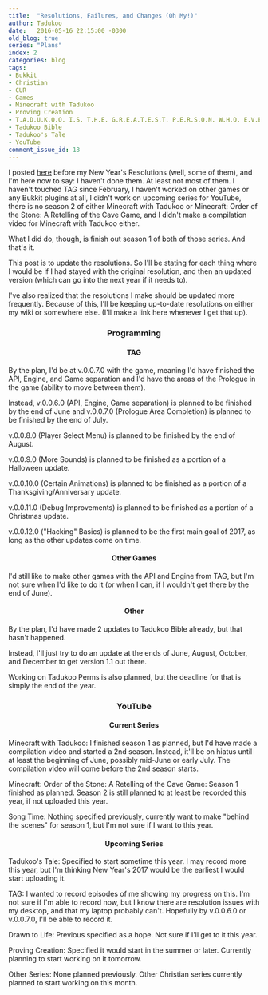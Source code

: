 ```yaml
---
title:  "Resolutions, Failures, and Changes (Oh My!)"
author: Tadukoo
date:   2016-05-16 22:15:00 -0300
old_blog: true
series: "Plans"
index: 2
categories: blog
tags: 
- Bukkit
- Christian
- CUR
- Games
- Minecraft with Tadukoo
- Proving Creation
- T.A.D.U.K.O.O. I.S. T.H.E. G.R.E.A.T.E.S.T. P.E.R.S.O.N. W.H.O. E.V.E.R. L.I.V.E.D.
- Tadukoo Bible
- Tadukoo's Tale
- YouTube
comment_issue_id: 18
---
```

I posted <a href="{{ site.baseurl }}{% post_url 2016-01-01-new-year-new-plans %}">here</a> before my New Year's Resolutions (well, some of them), and I'm 
here now to say: I haven't done them. At least not most of them. I haven't touched TAG since February, I haven't worked on other games or any Bukkit plugins 
at all, I didn't work on upcoming series for YouTube, there is no season 2 of either Minecraft with Tadukoo or Minecraft: Order of the Stone: A Retelling of 
the Cave Game, and I didn't make a compilation video for Minecraft with Tadukoo either.

What I did do, though, is finish out season 1 of both of those series. And that's it.

This post is to update the resolutions. So I'll be stating for each thing where I would be if I had stayed with the original resolution, and then an updated 
version (which can go into the next year if it needs to).

I've also realized that the resolutions I make should be updated more frequently. Because of this, I'll be keeping up-to-date resolutions on either my wiki 
or somewhere else. (I'll make a link here whenever I get that up).

<center><h3>Programming</h3></center>
<center><h4>TAG</h4></center>
By the plan, I'd be at v.0.0.7.0 with the game, meaning I'd have finished the API, Engine, and Game separation and I'd have the areas of the Prologue in the 
game (ability to move between them).

Instead, v.0.0.6.0 (API, Engine, Game separation) is planned to be finished by the end of June and v.0.0.7.0 (Prologue Area Completion) is planned to be 
finished by the end of July.

v.0.0.8.0 (Player Select Menu) is planned to be finished by the end of August.

v.0.0.9.0 (More Sounds) is planned to be finished as a portion of a Halloween update.

v.0.0.10.0 (Certain Animations) is planned to be finished as a portion of a Thanksgiving/Anniversary update.

v.0.0.11.0 (Debug Improvements) is planned to be finished as a portion of a Christmas update.

v.0.0.12.0 ("Hacking" Basics) is planned to be the first main goal of 2017, as long as the other updates come on time.

<center><h4>Other Games</h4></center>
I'd still like to make other games with the API and Engine from TAG, but I'm not sure when I'd like to do it (or when I can, if I wouldn't get there by the 
end of June).

<center><h4>Other</h4></center>
By the plan, I'd have made 2 updates to Tadukoo Bible already, but that hasn't happened.

Instead, I'll just try to do an update at the ends of June, August, October, and December to get version 1.1 out there.

Working on Tadukoo Perms is also planned, but the deadline for that is simply the end of the year.

<center><h3>YouTube</h3></center>
<center><h4>Current Series</h4></center>
Minecraft with Tadukoo: I finished season 1 as planned, but I'd have made a compilation video and started a 2nd season. Instead, it'll be on hiatus until at 
least the beginning of June, possibly mid-June or early July. The compilation video will come before the 2nd season starts.

Minecraft: Order of the Stone: A Retelling of the Cave Game: Season 1 finished as planned. Season 2 is still planned to at least be recorded this year, if 
not uploaded this year.

Song Time: Nothing specified previously, currently want to make "behind the scenes" for season 1, but I'm not sure if I want to this year.

<center><h4>Upcoming Series</h4></center>
Tadukoo's Tale: Specified to start sometime this year. I may record more this year, but I'm thinking New Year's 2017 would be the earliest I would start 
uploading it.

TAG: I wanted to record episodes of me showing my progress on this. I'm not sure if I'm able to record now, but I know there are resolution issues with my 
desktop, and that my laptop probably can't. Hopefully by v.0.0.6.0 or v.0.0.7.0, I'll be able to record it.

Drawn to Life: Previous specified as a hope. Not sure if I'll get to it this year.

Proving Creation: Specified it would start in the summer or later. Currently planning to start working on it tomorrow.

Other Series: None planned previously. Other Christian series currently planned to start working on this month.
